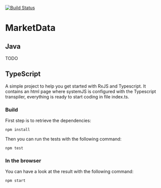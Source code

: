 [![Build Status](https://travis-ci.org/RxHandsOn/MarketData.svg?branch=master)](https://travis-ci.org/RxHandsOn/MarketData)

# MarketData
## Java
TODO

## TypeScript
A simple project to help you get started with RxJS and Typescript. It contains an html page where systemJS is configured with the Typescript transpiler, everything is ready to start coding in file index.ts.

### Build
First step is to retrieve the dependencies:

    npm install

Then you can run the tests with the following command:

    npm test

### In the browser
You can have a look at the result with the following command:

    npm start
